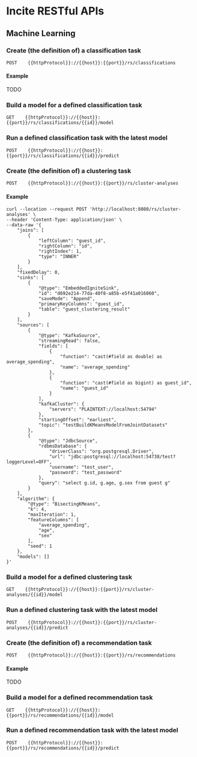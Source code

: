 # Incite RESTful APIs

## Machine Learning

### Create (the definition of) a classification task
```text
POST    {{httpProtocol}}://{{host}}:{{port}}/rs/classifications
```

#### Example
TODO

### Build a model for a defined classification task
```text
GET    {{httpProtocol}}://{{host}}:{{port}}/rs/classifications/{{id}}/model
```

### Run a defined classification task with the latest model
```text
POST    {{httpProtocol}}://{{host}}:{{port}}/rs/classifications/{{id}}/predict
```

### Create (the definition of) a clustering task
```text
POST    {{httpProtocol}}://{{host}}:{{port}}/rs/cluster-analyses
```

#### Example
```text
curl --location --request POST 'http://localhost:8080/rs/cluster-analyses' \
--header 'Content-Type: application/json' \
--data-raw '{
    "joins": [
        {
            "leftColumn": "guest_id",
            "rightColumn": "id",
            "rightIndex": 1,
            "type": "INNER"
        }
    ],
    "fixedDelay": 0,
    "sinks": [
        {
            "@type": "EmbeddedIgniteSink",
            "id": "d692e214-77da-40f8-a85b-e5f41a016060",
            "saveMode": "Append",
            "primaryKeyColumns": "guest_id",
            "table": "guest_clustering_result"
        }
    ],
    "sources": [
        {
            "@type": "KafkaSource",
            "streamingRead": false,
            "fields": [
                {
                    "function": "cast(#field as double) as average_spending",
                    "name": "average_spending"
                },
                {
                    "function": "cast(#field as bigint) as guest_id",
                    "name": "guest_id"
                }
            ],
            "kafkaCluster": {
                "servers": "PLAINTEXT://localhost:54794"
            },
            "startingOffset": "earliest",
            "topic": "testBuildKMeansModelFromJointDatasets"
        },
        {
            "@type": "JdbcSource",
            "rdbmsDatabase": {
                "driverClass": "org.postgresql.Driver",
                "url": "jdbc:postgresql://localhost:54738/test?loggerLevel=OFF",
                "username": "test_user",
                "password": "test_password"
            },
            "query": "select g.id, g.age, g.sex from guest g"
        }
    ],
    "algorithm": {
        "@type": "BisectingKMeans",
        "k": 4,
        "maxIteration": 1,
        "featureColumns": [
            "average_spending",
            "age",
            "sex"
        ],
        "seed": 1
    },
    "models": []
}'
```

### Build a model for a defined clustering task
```text
GET    {{httpProtocol}}://{{host}}:{{port}}/rs/cluster-analyses/{{id}}/model
```

### Run a defined clustering task with the latest model
```text
POST    {{httpProtocol}}://{{host}}:{{port}}/rs/cluster-analyses/{{id}}/predict
```

### Create (the definition of) a recommendation task
```text
POST    {{httpProtocol}}://{{host}}:{{port}}/rs/recommendations
```

#### Example
TODO

### Build a model for a defined recommendation task
```text
GET    {{httpProtocol}}://{{host}}:{{port}}/rs/recommendations/{{id}}/model
```

### Run a defined recommendation task with the latest model
```text
POST    {{httpProtocol}}://{{host}}:{{port}}/rs/recommendations/{{id}}/predict
```